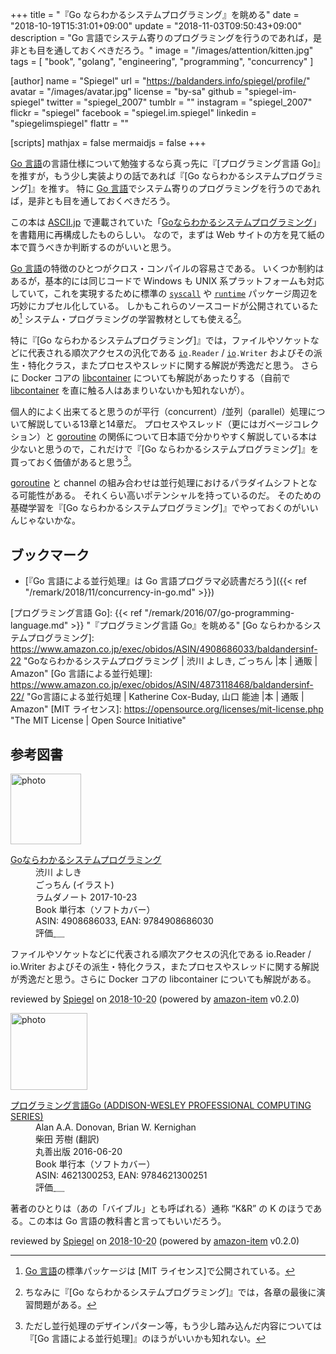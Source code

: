 +++
title = "『Go ならわかるシステムプログラミング』を眺める"
date = "2018-10-19T15:31:01+09:00"
update = "2018-11-03T09:50:43+09:00"
description = "Go 言語でシステム寄りのプログラミングを行うのであれば，是非とも目を通しておくべきだろう。"
image = "/images/attention/kitten.jpg"
tags = [ "book", "golang", "engineering", "programming", "concurrency" ]

[author]
  name      = "Spiegel"
  url       = "https://baldanders.info/spiegel/profile/"
  avatar    = "/images/avatar.jpg"
  license   = "by-sa"
  github    = "spiegel-im-spiegel"
  twitter   = "spiegel_2007"
  tumblr    = ""
  instagram = "spiegel_2007"
  flickr    = "spiegel"
  facebook  = "spiegel.im.spiegel"
  linkedin  = "spiegelimspiegel"
  flattr    = ""

[scripts]
  mathjax = false
  mermaidjs = false
+++

[Go 言語]の言語仕様について勉強するなら真っ先に『[プログラミング言語 Go]』を推すが，もう少し実装よりの話であれば『[Go ならわかるシステムプログラミング]』を推す。
特に [Go 言語]でシステム寄りのプログラミングを行うのであれば，是非とも目を通しておくべきだろう。

この本は [ASCII.jp](http://ascii.jp/) で連載されていた「[Goならわかるシステムプログラミング](http://ascii.jp/elem/000/001/235/1235262/ "ASCII.jp：Goならわかるシステムプログラミング")」を書籍用に再構成したものらしい。
なので，まずは Web サイトの方を見て紙の本で買うべきか判断するのがいいと思う。

[Go 言語]の特徴のひとつがクロス・コンパイルの容易さである。
いくつか制約はあるが，基本的には同じコードで Windows も UNIX 系プラットフォームも対応していて，これを実現するために標準の [`syscall`] や [`runtime`] パッケージ周辺を巧妙にカプセル化している。
しかもこれらのソースコードが公開されているため[^src1] システム・プログラミングの学習教材としても使える[^sp1]。

[^src1]: [Go 言語]の標準パッケージは [MIT ライセンス]で公開されている。
[^sp1]: ちなみに『[Go ならわかるシステムプログラミング]』では，各章の最後に演習問題がある。

特に『[Go ならわかるシステムプログラミング]』では，ファイルやソケットなどに代表される順次アクセスの汎化である [`io`]`.Reader` / [`io`]`.Writer` およびその派生・特化クラス，またプロセスやスレッドに関する解説が秀逸だと思う。
さらに Docker コアの [libcontainer] についても解説があったりする（自前で [libcontainer] を直に触る人はあまりいないかも知れないが）。

個人的によく出来てると思うのが平行（concurrent）/並列（parallel）処理について解説している13章と14章だ。
プロセスやスレッド（更にはガベージコレクション）と [goroutine] の関係について日本語で分かりやすく解説している本は少ないと思うので，これだけで『[Go ならわかるシステムプログラミング]』を買っておく価値があると思う[^c1]。

[^c1]: ただし並行処理のデザインパターン等，もう少し踏み込んだ内容については『[Go 言語による並行処理]』のほうがいいかも知れない。

[goroutine] と channel の組み合わせは並行処理におけるパラダイムシフトとなる可能性がある。
それくらい高いポテンシャルを持っているのだ。
そのための基礎学習を『[Go ならわかるシステムプログラミング]』でやっておくのがいいんじゃないかな。

## ブックマーク

- [『Go 言語による並行処理』は Go 言語プログラマ必読書だろう]({{< ref "/remark/2018/11/concurrency-in-go.md" >}})

[Go 言語]: https://golang.org/ "The Go Programming Language"
[`syscall`]: https://golang.org/pkg/syscall/ "syscall - The Go Programming Language"
[`runtime`]: https://golang.org/pkg/runtime/ "runtime - The Go Programming Language"
[`io`]: https://golang.org/pkg/io/ "io - The Go Programming Language"
[goroutine]: https://golang.org/doc/effective_go.html#concurrency "Effective Go - The Go Programming Language"
[libcontainer]: https://github.com/docker/libcontainer "docker/libcontainer: PROJECT MOVED TO RUNC"
[プログラミング言語 Go]: {{< ref "/remark/2016/07/go-programming-language.md" >}} "『プログラミング言語 Go』を眺める"
[Go ならわかるシステムプログラミング]: https://www.amazon.co.jp/exec/obidos/ASIN/4908686033/baldandersinf-22 "Goならわかるシステムプログラミング | 渋川 よしき, ごっちん |本 | 通販 | Amazon"
[Go 言語による並行処理]: https://www.amazon.co.jp/exec/obidos/ASIN/4873118468/baldandersinf-22/ "Go言語による並行処理 | Katherine Cox-Buday, 山口 能迪 |本 | 通販 | Amazon"
[MIT ライセンス]: https://opensource.org/licenses/mit-license.php "The MIT License | Open Source Initiative"

## 参考図書

<div class="hreview">
  <div class="photo"><a class="item url" href="https://www.amazon.co.jp/Go%E3%81%AA%E3%82%89%E3%82%8F%E3%81%8B%E3%82%8B%E3%82%B7%E3%82%B9%E3%83%86%E3%83%A0%E3%83%97%E3%83%AD%E3%82%B0%E3%83%A9%E3%83%9F%E3%83%B3%E3%82%B0-%E6%B8%8B%E5%B7%9D-%E3%82%88%E3%81%97%E3%81%8D/dp/4908686033?SubscriptionId=AKIAJYVUJ3DMTLAECTHA&tag=baldandersinf-22&linkCode=xm2&camp=2025&creative=165953&creativeASIN=4908686033"><img src="https://images-fe.ssl-images-amazon.com/images/I/51RKK5%2B6bpL._SL160_.jpg" width="113" alt="photo"></a></div>
  <dl class="fn">
    <dt><a href="https://www.amazon.co.jp/Go%E3%81%AA%E3%82%89%E3%82%8F%E3%81%8B%E3%82%8B%E3%82%B7%E3%82%B9%E3%83%86%E3%83%A0%E3%83%97%E3%83%AD%E3%82%B0%E3%83%A9%E3%83%9F%E3%83%B3%E3%82%B0-%E6%B8%8B%E5%B7%9D-%E3%82%88%E3%81%97%E3%81%8D/dp/4908686033?SubscriptionId=AKIAJYVUJ3DMTLAECTHA&tag=baldandersinf-22&linkCode=xm2&camp=2025&creative=165953&creativeASIN=4908686033">Goならわかるシステムプログラミング</a></dt>
	<dd>渋川 よしき</dd>
	<dd>ごっちん (イラスト)</dd>
    <dd>ラムダノート 2017-10-23</dd>
    <dd>Book 単行本（ソフトカバー）</dd>
    <dd>ASIN: 4908686033, EAN: 9784908686030</dd>
    <dd>評価<abbr class="rating fa-sm" title="4">&nbsp;<i class="fas fa-star"></i>&nbsp;<i class="fas fa-star"></i>&nbsp;<i class="fas fa-star"></i>&nbsp;<i class="fas fa-star"></i>&nbsp;<i class="far fa-star"></i></abbr></dd>
  </dl>
  <p class="description">ファイルやソケットなどに代表される順次アクセスの汎化である io.Reader / io.Writer およびその派生・特化クラス，またプロセスやスレッドに関する解説が秀逸だと思う。さらに Docker コアの libcontainer についても解説がある。</p>
  <p class="powered-by" >reviewed by <a href='#maker' class='reviewer'>Spiegel</a> on <abbr class="dtreviewed" title="2018-10-20">2018-10-20</abbr> (powered by <a href="https://github.com/spiegel-im-spiegel/amazon-item" >amazon-item</a> v0.2.0)</p>
</div>

<div class="hreview">
  <div class="photo"><a class="item url" href="https://www.amazon.co.jp/%E3%83%97%E3%83%AD%E3%82%B0%E3%83%A9%E3%83%9F%E3%83%B3%E3%82%B0%E8%A8%80%E8%AA%9EGo-ADDISON-WESLEY-PROFESSIONAL-COMPUTING-Donovan/dp/4621300253?SubscriptionId=AKIAJYVUJ3DMTLAECTHA&tag=baldandersinf-22&linkCode=xm2&camp=2025&creative=165953&creativeASIN=4621300253"><img src="https://images-fe.ssl-images-amazon.com/images/I/41meaSLNFfL._SL160_.jpg" width="123" alt="photo"></a></div>
  <dl class="fn">
    <dt><a href="https://www.amazon.co.jp/%E3%83%97%E3%83%AD%E3%82%B0%E3%83%A9%E3%83%9F%E3%83%B3%E3%82%B0%E8%A8%80%E8%AA%9EGo-ADDISON-WESLEY-PROFESSIONAL-COMPUTING-Donovan/dp/4621300253?SubscriptionId=AKIAJYVUJ3DMTLAECTHA&tag=baldandersinf-22&linkCode=xm2&camp=2025&creative=165953&creativeASIN=4621300253">プログラミング言語Go (ADDISON-WESLEY PROFESSIONAL COMPUTING SERIES)</a></dt>
	<dd>Alan A.A. Donovan, Brian W. Kernighan</dd>
	<dd>柴田 芳樹 (翻訳)</dd>
    <dd>丸善出版 2016-06-20</dd>
    <dd>Book 単行本（ソフトカバー）</dd>
    <dd>ASIN: 4621300253, EAN: 9784621300251</dd>
    <dd>評価<abbr class="rating fa-sm" title="5">&nbsp;<i class="fas fa-star"></i>&nbsp;<i class="fas fa-star"></i>&nbsp;<i class="fas fa-star"></i>&nbsp;<i class="fas fa-star"></i>&nbsp;<i class="fas fa-star"></i></abbr></dd>
  </dl>
  <p class="description">著者のひとりは（あの「バイブル」とも呼ばれる）通称 “K&amp;R” の K のほうである。この本は Go 言語の教科書と言ってもいいだろう。</p>
  <p class="powered-by" >reviewed by <a href='#maker' class='reviewer'>Spiegel</a> on <abbr class="dtreviewed" title="2018-10-20">2018-10-20</abbr> (powered by <a href="https://github.com/spiegel-im-spiegel/amazon-item" >amazon-item</a> v0.2.0)</p>
</div>
